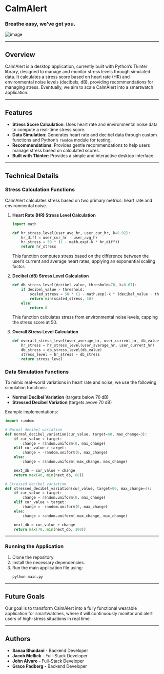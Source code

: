 # CalmAlert

### Breathe easy, we’ve got you.

![image](https://github.com/user-attachments/assets/771f43ca-3eac-4238-a016-1fb2f125bcad)

---

## Overview

CalmAlert is a desktop application, currently built with Python’s Tkinter library, designed to manage and monitor stress levels through simulated data. It calculates a stress score based on heart rate (HR) and environmental noise levels (decibels, dB), providing recommendations for managing stress. Eventually, we aim to scale CalmAlert into a smartwatch application.

---

## Features

- **Stress Score Calculation**: Uses heart rate and environmental noise data to compute a real-time stress score.
- **Data Simulation**: Generates heart rate and decibel data through custom functions and Python’s `random` module for testing.
- **Recommendations**: Provides gentle recommendations to help users manage stress based on calculated scores.
- **Built with Tkinter**: Provides a simple and interactive desktop interface.

---

## Technical Details

### Stress Calculation Functions

CalmAlert calculates stress based on two primary metrics: heart rate and environmental noise.

1. **Heart Rate (HR) Stress Level Calculation**

   ```python
   import math

   def hr_stress_level(user_avg_hr, user_cur_hr, k=0.02):
       hr_diff = user_cur_hr - user_avg_hr
       hr_stress = 50 * (1 - math.exp(-k * hr_diff))
       return hr_stress
   ```

   This function computes stress based on the difference between the user’s current and average heart rates, applying an exponential scaling factor.

2. **Decibel (dB) Stress Level Calculation**

   ```python
   def db_stress_level(decibel_value, threshold=70, k=0.07):
       if decibel_value > threshold:
           scaled_stress = 50 * (1 - math.exp(-k * (decibel_value - threshold)))
           return min(scaled_stress, 50)
       else:
           return 0
   ```

   This function calculates stress from environmental noise levels, capping the stress score at 50.

3. **Overall Stress Level Calculation**

   ```python
   def overall_stress_level(user_average_hr, user_current_hr, db_value, threshold=70):
       hr_stress = hr_stress_level(user_average_hr, user_current_hr)
       db_stress = db_stress_level(db_value)
       stress_level = hr_stress + db_stress
       return stress_level
   ```

### Data Simulation Functions

To mimic real-world variations in heart rate and noise, we use the following simulation functions:

- **Normal Decibel Variation** (targets below 70 dB)
- **Stressed Decibel Variation** (targets avove 70 dB)

Example implementations:

```python
import random

# Normal decibel variation
def normal_decibel_variation(cur_value, target=60, max_change=3):
    if cur_value < target:
        change = random.uniform(0, max_change)
    elif cur_value > target:
        change = -random.uniform(0, max_change)
    else:
        change = random.uniform(-max_change, max_change)

    next_db = cur_value + change
    return max(40, min(next_db, 80))

# Stressed decibel variation
def stressed_decibel_variation(cur_value, target=90, max_change=4):
    if cur_value < target:
        change = random.uniform(0, max_change)
    elif cur_value > target:
        change = -random.uniform(0, max_change)
    else:
        change = random.uniform(-max_change, max_change)

    next_db = cur_value + change
    return max(70, min(next_db, 100))
```

---

### Running the Application

1. Clone the repository.
2. Install the necessary dependencies.
3. Run the main application file using:
   ```bash
   python main.py
   ```

---

## Future Goals

Our goal is to transform CalmAlert into a fully functional wearable application for smartwatches, where it will continuously monitor and alert users of high-stress situations in real time.

---

## Authors

- **Sanaa Bhaidani** - Backend Developer
- **Jacob Mellick** - Full-Stack Developer
- **John Alvaro** - Full-Stack Developer
- **Grace Padberg** - Backend Developer
